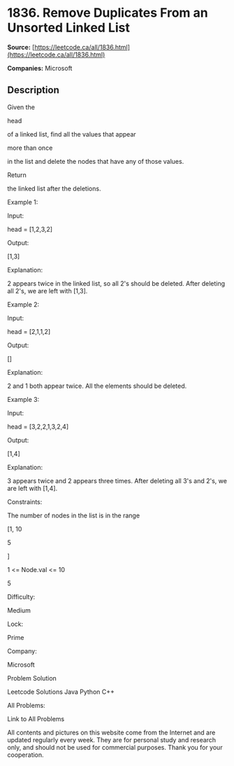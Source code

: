 # 1836. Remove Duplicates From an Unsorted Linked List

**Source:** [https://leetcode.ca/all/1836.html](https://leetcode.ca/all/1836.html)

**Companies:** Microsoft

## Description

Given the

head

of a linked list, find all the values that appear

more than once

in the list and delete the nodes that have any of those values.

Return

the linked list after the deletions.

Example 1:

Input:

head = [1,2,3,2]

Output:

[1,3]

Explanation:

2 appears twice in the linked list, so all 2's should be deleted. After deleting all 2's, we are left with [1,3].

Example 2:

Input:

head = [2,1,1,2]

Output:

[]

Explanation:

2 and 1 both appear twice. All the elements should be deleted.

Example 3:

Input:

head = [3,2,2,1,3,2,4]

Output:

[1,4]

Explanation:

3 appears twice and 2 appears three times. After deleting all 3's and 2's, we are left with [1,4].

Constraints:

The number of nodes in the list is in the range

[1, 10

5

]

1 <= Node.val <= 10

5

Difficulty:

Medium

Lock:

Prime

Company:

Microsoft

Problem Solution

Leetcode Solutions Java Python C++

All Problems:

Link to All Problems

All contents and pictures on this website come from the Internet and are updated regularly every week. They are for personal study and research only, and should not be used for commercial purposes. Thank you for your cooperation.

